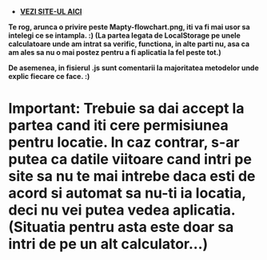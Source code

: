 - __[VEZI SITE-UL AICI](https://glucianrogojanu.github.io/Mapty-APP/)__ 

__Te rog, arunca o privire peste Mapty-flowchart.png, iti va fi mai usor sa intelegi ce se intampla. :) (La partea legata de LocalStorage pe unele calculatoare unde am intrat sa verific, functiona, in alte parti nu, asa ca am ales sa nu o mai postez pentru a fi aplicatia la fel peste tot.)__

__De asemenea, in fisierul .js sunt comentarii la majoritatea metodelor unde explic fiecare ce face. :)__

# Important: Trebuie sa dai accept la partea cand iti cere permisiunea pentru locatie. In caz contrar, s-ar putea ca datile viitoare cand intri pe site sa nu te mai intrebe daca esti de acord si automat sa nu-ti ia locatia, deci nu vei putea vedea aplicatia. (Situatia pentru asta este doar sa intri de pe un alt calculator...)
